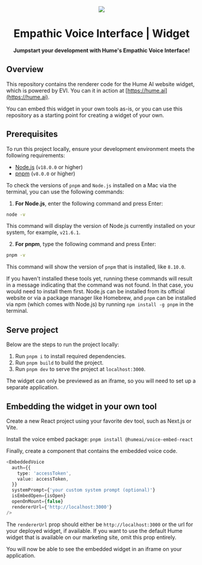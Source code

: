 <div align="center">
  <img src="https://storage.googleapis.com/hume-public-logos/hume/hume-banner.png">
  <h1>Empathic Voice Interface | Widget</h1>
  <p>
    <strong>Jumpstart your development with Hume's Empathic Voice Interface!</strong>
  </p>
</div>

## Overview

This repository contains the renderer code for the Hume AI website widget, which is powered by EVI. You can it in action at [https://hume.ai](https://hume.ai).

You can embed this widget in your own tools as-is, or you can use this repository as a starting point for creating a widget of your own.

## Prerequisites

To run this project locally, ensure your development environment meets the following requirements:

- [Node.js](https://nodejs.org/en) (`v18.0.0` or higher)
- [pnpm](https://pnpm.io/installation) (`v8.0.0` or higher)

To check the versions of `pnpm` and `Node.js` installed on a Mac via the terminal, you can use the following commands:

1. **For Node.js**, enter the following command and press Enter:

```bash
node -v
```

This command will display the version of Node.js currently installed on your system, for example, `v21.6.1`.

2. **For pnpm**, type the following command and press Enter:

```bash
pnpm -v
```

This command will show the version of `pnpm` that is installed, like `8.10.0`.

If you haven't installed these tools yet, running these commands will result in a message indicating that the command was not found. In that case, you would need to install them first. Node.js can be installed from its official website or via a package manager like Homebrew, and `pnpm` can be installed via npm (which comes with Node.js) by running `npm install -g pnpm` in the terminal.

## Serve project

Below are the steps to run the project locally:

1. Run `pnpm i` to install required dependencies.
2. Run `pnpm build` to build the project.
3. Run `pnpm dev` to serve the project at `localhost:3000`.

The widget can only be previewed as an iframe, so you will need to set up a separate application.

## Embedding the widget in your own tool

Create a new React project using your favorite dev tool, such as Next.js or Vite.

Install the voice embed package: `pnpm install @humeai/voice-embed-react`

Finally, create a component that contains the embedded voice code. 

```ts
<EmbeddedVoice
  auth={{
    type: 'accessToken',
    value: accessToken,
  }}
  systemPrompt={'your custom system prompt (optional)'}
  isEmbedOpen={isOpen}
  openOnMount={false}
  rendererUrl={'http://localhost:3000'}
/>
```

The `rendererUrl` prop should either be `http://localhost:3000` or the url for your deployed widget, if available. If you want to use the default Hume widget that is available on our marketing site, omit this prop entirely.

You will now be able to see the embedded widget in an iframe on your application.